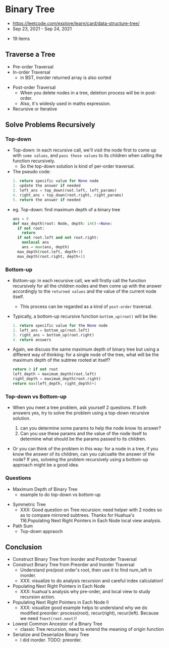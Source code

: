 # Binary Tree

- https://leetcode.com/explore/learn/card/data-structure-tree/
- Sep 23, 2021 - Sep 24, 2021

* 19 items

## Traverse a Tree

- Pre-order Traversal
- In-order Traversal
  - in BST, inorder returned array is also sorted

* Post-order Traversal
  - When you delete nodes in a tree, deletion process will be in post-order.
  - Also, it's widesly used in maths expression.
* Recursive or Iterative

## Solve Problems Recursively

### Top-down

- Top-down: in each recursive call, we'll visit the node first to come up with `some values`, and `pass these values` to its children when calling the function recursively.
  - So the top-down solution is kind of per-order traversal.
- The pseudo code:
  ```python
  1. return specific value for None node
  2. update the answer if needed
  3. left_ans = top_down(root.left, left_params)
  4. right_ans = top_down(root.right, right_params)
  5. return the answer if needed
  ```
- eg. Top-down: find maximum depth of a binary tree
  ```python
  ans = 0
  def max_depth(root: Node, depth: int)->None:
    if not root:
      return
    if not root.left and not root.right:
      nonlocal ans
      ans = max(ans, depth)
    max_depth(root.left, depth+1)
    max_depth(root.right, depth+1)
  ```

### Bottom-up

- Bottom-up: in each recursive call, we will firstly call the function recursively for all the children nodes and then come up with the answer accordingly to the `returned values` and the value of the current node itself.
  - This process can be regarded as a kind of `post-order` traversal.
- Typically, a bottom-up recursive function `bottom_up(root)` will be like:

  ```python
  1. return specific value for the None node
  2. left_ans = bottom_up(root.left)
  3. right_ans = bottom_up(root.right)
  4. return answers
  ```

- Again, we discuss the same maximum depth of binary tree but using a different way of thinking: for a single node of the tree, what will be the maximum depth of the subtree rooted at itself?
  ```python
  return 0 if not root
  left_depth = maximum_depth(root.left)
  right_depth = maximum_depth(root.right)
  return max(left_depth, right_depth)+1
  ```

### Top-down vs Bottom-up

- When you meet a tree problem, ask yourself 2 questions. If both answers yes, try to solve the problem using a top-down recursive solution.

  1. can you determine some params to help the node know its answer?
  2. Can you use these params and the value of the node itself to determine what should be the params passed to its children.

- Or you can think of the problem in this way: for a node in a tree, if you know the answer of its children, can you calcualte the answer of the node? If yes, solveing the problem recursively using a bottom-up approach might be a good idea.

### Questions

- Maximum Depth of Binary Tree
  - example to do top-down vs bottom-up

* Symmetric Tree
  - XXX: Good question on Tree recursion: need helper with 2 nodes so as to compare mirrored subtrees. Thanks for Huahua's 116.Populating Next Right Pointers in Each Node local view analysis.
* Path Sum
  - Top-down appraoch

## Conclusion

- Construct Binary Tree from Inorder and Postorder Traversal
- Construct Binary Tree from Preorder and Inorder Traversal
  - Understand pre/post order's root, then use it to find num_left in inorder.
  - XXX: visualize to do analysis recursion and careful index calculation!
- Populating Next Right Pointers in Each Node
  - XXX: huahua's analysis why pre-order, and local view to study recursion action.
- Populating Next Right Pointers in Each Node II
  - XXX: visualize good example helps to understand why we do modified preorder: process(root), recur(right), recur(left). Because we need `fnext(root.next)`!
- Lowest Common Ancestor of a Binary Tree
  - classic Tree recursion, need to extend the meaning of origin function
- Serialize and Deserialize Binary Tree
  - I did inorder. TODO: preorder.

